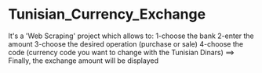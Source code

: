 # Tunisian_Currency_Exchange

It's a 'Web Scraping' project which allows to:
1-choose the bank
2-enter the amount
3-choose the desired operation (purchase or sale)
4-choose the code (currency code you want to change with the Tunisian Dinars)
==> Finally, the exchange amount will be displayed
